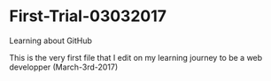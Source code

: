 # First-Trial-03032017
Learning about GitHub

This is the very first file that I edit on my learning journey to be a web developper (March-3rd-2017)

